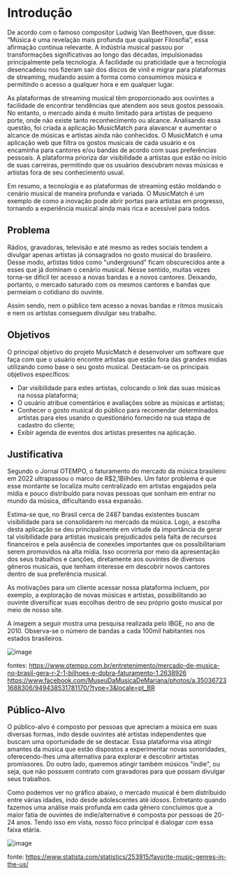 # Introdução

De acordo com o famoso compositor Ludwig Van Beethoven, que disse: “Música é uma revelação mais profunda que qualquer Filosofia”, essa afirmação continua relevante. A indústria musical passou por transformações significativas ao longo das décadas, impulsionadas principalmente pela tecnologia. A facilidade ou praticidade que a tecnologia desencadeou nos fizeram sair dos discos de vinil e migrar para plataformas de streaming, mudando assim a forma como consumimos música e permitindo o acesso a qualquer hora e em qualquer lugar.

As plataformas de streaming musical têm proporcionado aos ouvintes a facilidade de encontrar tendências que atendem aos seus gostos pessoais. No entanto, o mercado ainda é muito limitado para artistas de pequeno porte, onde não existe tanto reconhecimento ou alcance. Analisando essa questão, foi criada a aplicação MusicMatch para alavancar e aumentar o alcance de músicas e artistas ainda não conhecidos. O MusicMatch é uma aplicação web que filtra os gostos musicais de cada usuário e os encaminha para cantores e/ou bandas de acordo com suas preferências pessoais. A plataforma prioriza dar visibilidade a artistas que estão no início de suas carreiras, permitindo que os usuários descubram novas músicas e artistas fora de seu conhecimento usual.

Em resumo, a tecnologia e as plataformas de streaming estão moldando o cenário musical de maneira profunda e variada. O MusicMatch é um exemplo de como a inovação pode abrir portas para artistas em progresso, tornando a experiência musical ainda mais rica e acessível para todos.


## Problema

 Rádios, gravadoras, televisão e até mesmo as redes sociais tendem a divulgar apenas artistas já consagrados no gosto musical do brasileiro. Desse modo, artistas tidos como "underground" ficam obscurecidos ante a esses que já dominam o cenário musical. Nesse sentido, muitas vezes torna-se difícil ter acesso a novas bandas e a novos cantores.
 Deixando, portanto, o mercado saturado com os mesmos cantores e bandas que permeiam o cotidiano do ouvinte.

 Assim sendo, nem o público tem acesso a novas bandas e ritmos musicais e nem os artistas conseguem divulgar seu trabalho.


## Objetivos

O principal objetivo do projeto MusicMatch é desenvolver um software que faça com que o usuário encontre artistas que estão fora das grandes mídias utilizando como base o seu gosto musical. 
Destacam-se os principais objetivos específicos:

- Dar visibilidade para estes artistas, colocando o link das suas músicas na nossa plataforma;
- O usuário atribue comentários e avaliações sobre as músicas e artistas;
- Conhecer o gosto musical do público para recomendar determinados artistas para eles usando o questionário fornecido na sua etapa de cadastro do cliente;
- Exibir agenda de eventos dos artistas presentes na aplicação.


## Justificativa

Segundo o Jornal OTEMPO, o faturamento do mercado da música brasileiro em 2022 ultrapassou o marco de R$2,1Bilhões. Um fator problema é que esse montante se localiza muito centralizado em artistas engajados pela mídia e pouco distribuído para novas pessoas que sonham em entrar no mundo da música, dificultando essa expansão.

Estima-se que, no Brasil cerca de 2487 bandas existentes buscam visibilidade para se consolidarem no mercado da música. Logo, a escolha desta aplicação se deu principalmente em virtude da importância de gerar tal visibilidade para artistas musicais prejudicados pela falta de recursos financeiros e pela ausência de conexões importantes que os possibilitariam serem promovidos na alta mídia. Isso ocorreria por meio da apresentação dos seus trabalhos e canções, diretamente aos ouvintes de diversos gêneros musicais, que tenham interesse em descobrir novos cantores dentro de sua preferência musical.

As motivações para um cliente acessar nossa plataforma incluem, por exemplo, a exploração de novas músicas e artistas, possibilitando ao ouvinte diversificar suas escolhas dentro de seu próprio gosto musical por meio de nosso site.



A imagem a seguir mostra uma pesquisa realizada pelo IBGE, no ano de 2010. Observa-se o número de bandas a cada 100mil habitantes nos estados brasileiros.

![image](https://github.com/ICEI-PUC-Minas-PMV-SI/pmv-si-2024-1-pe1-t5-musicmatch/assets/161328993/944a711e-4c1d-42f4-b9b9-9df91d88f1c4)

fontes: https://www.otempo.com.br/entretenimento/mercado-de-musica-no-brasil-gera-r-2-1-bilhoes-e-dobra-faturamento-1.2638926
https://www.facebook.com/MuseuDaMusicaDeMariana/photos/a.350367231688306/949438531781170/?type=3&locale=pt_BR



## Público-Alvo

O público-alvo é composto por pessoas que apreciam a música em suas diversas formas, indo desde ouvintes até artistas independentes que buscam uma oportunidade de se destacar. Essa plataforma visa atingir amantes da música que estão dispostos a experimentar novas sonoridades, oferecendo-lhes uma alternativa para explorar e descobrir artistas promissores. Do outro lado, queremos atingir também músicos "indie", ou seja, que não possuem contrato com gravadoras para que possam divulgar seus trabalhos. 

Como podemos ver no gráfico abaixo, o mercado musical é bem distribuido entre várias idades, indo desde adolescentes até idosos. Entretanto quando fazemos uma análise mais profunda em cada gênero concluimos que a maior fatia de ouvintes de indie/alternative é composta por pessoas de 20-24 anos. Tendo isso em vista, nosso foco principal é dialogar com essa faixa etária.

![image](https://github.com/ICEI-PUC-Minas-PMV-SI/pmv-si-2024-1-pe1-t5-musicmatch/assets/70926962/656f93f1-8b6d-45a2-81b4-841227c5ada9)


fonte: https://www.statista.com/statistics/253915/favorite-music-genres-in-the-us/

